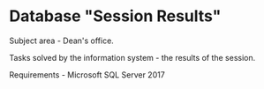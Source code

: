 # Database "Session Results"

Subject area - Dean's office.

Tasks solved by the information system - the results of the session.

Requirements - Microsoft SQL Server 2017

[Details (Ukrainian)]: https://github.com/vovchanovsky/dbsessionresult/blob/master/Documentation.pdf
